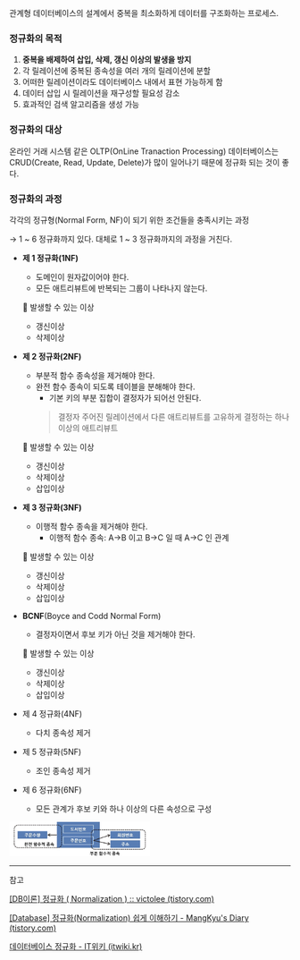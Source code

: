 관계형 데이터베이스의 설계에서 중복을 최소화하게 데이터를 구조화하는 프로세스.

### 정규화의 목적

1. **중복을 배제하여 삽입, 삭제, 갱신 이상의 발생을 방지**
2. 각 릴레이션에 중복된 종속성을 여러 개의 릴레이션에 분할
3. 어떠한 릴레이션이라도 데이터베이스 내에서 표현 가능하게 함
4. 데이터 삽입 시 릴레이션을 재구성할 필요성 감소
5. 효과적인 검색 알고리즘을 생성 가능

### 정규화의 대상

온라인 거래 시스템 같은 OLTP(OnLine Tranaction Processing) 데이터베이스는 CRUD(Create, Read, Update, Delete)가 많이 일어나기 때문에 정규화 되는 것이 좋다. 

### 정규화의 과정

각각의 정규형(Normal Form, NF)이 되기 위한 조건들을 충족시키는 과정

→ 1 ~ 6 정규화까지 있다. 대체로 1 ~ 3 정규화까지의 과정을 거친다.

 

- **제 1 정규화(1NF)**
    - 도메인이 원자값이어야 한다.
    - 모든 애트리뷰트에 반복되는 그룹이 나타나지 않는다.
    
    📌 발생할 수 있는 이상
    
    - 갱신이상
    - 삭제이상
- **제 2 정규화(2NF)**
    - 부분적 함수 종속성을 제거해야 한다.
    - 완전 함수 종속이 되도록 테이블을 분해해야 한다.
        - 기본 키의 부분 집합이 결정자가 되어선 안된다.
        > 결정자
            주어진 릴레이션에서 다른 애트리뷰트를 고유하게 결정하는 하나 이상의 애트리뷰트
            
    📌 발생할 수 있는 이상
    
    - 갱신이상
    - 삭제이상
    - 삽입이상
- **제 3 정규화(3NF)**
    - 이행적 함수 종속을 제거해야 한다.
        - 이행적 함수 종속: A→B 이고 B→C 일 때 A→C 인 관계
    
    📌 발생할 수 있는 이상
    
    - 갱신이상
    - 삭제이상
    - 삽입이상
- **BCNF**(Boyce and Codd Normal Form)
    - 결정자이면서 후보 키가 아닌 것을 제거해야 한다.
   
    📌 발생할 수 있는 이상
    
    - 갱신이상
    - 삭제이상
    - 삽입이상
- 제 4 정규화(4NF)
    - 다치 종속성 제거
- 제 5 정규화(5NF)
    - 조인 종속성 제거
- 제 6 정규화(6NF)
    - 모든 관계가 후보 키와 하나 이상의 다른 속성으로 구성

<img src="./images/함수적종속.jpg" width="50%" height="50%">

---

참고

[[DB이론] 정규화 ( Normalization ) :: victolee (tistory.com)](https://victorydntmd.tistory.com/132)

[[Database] 정규화(Normalization) 쉽게 이해하기 - MangKyu's Diary (tistory.com)](https://mangkyu.tistory.com/110)

[데이터베이스 정규화 - IT위키 (itwiki.kr)](https://itwiki.kr/w/%EB%8D%B0%EC%9D%B4%ED%84%B0%EB%B2%A0%EC%9D%B4%EC%8A%A4_%EC%A0%95%EA%B7%9C%ED%99%94)
